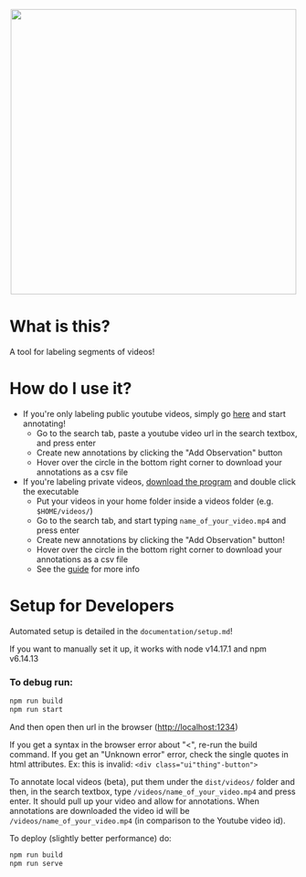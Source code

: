 <p align="center">
    <img src="https://github.com/user-attachments/assets/9af7cbac-4ece-4b59-82bb-694a0ef7525f" height="500">
</p>

# What is this?

A tool for labeling segments of videos!

# How do I use it?

- If you're only labeling public youtube videos, simply go [here](https://jeff-hykin.github.io/ible/) and start annotating!
    - Go to the search tab, paste a youtube video url in the search textbox, and press enter
    - Create new annotations by clicking the "Add Observation" button
    - Hover over the circle in the bottom right corner to download your annotations as a csv file
- If you're labeling private videos, [download the program](https://jeff-hykin.github.io/ilab-database/) and double click the executable
    - Put your videos in your home folder inside a videos folder (e.g. `$HOME/videos/`)
    - Go to the search tab, and start typing `name_of_your_video.mp4` and press enter
    - Create new annotations by clicking the "Add Observation" button!
    - Hover over the circle in the bottom right corner to download your annotations as a csv file
    - See the [guide](https://github.com/jeff-hykin/iilvd-online/blob/master/iLab%20Database.pdf) for more info

# Setup for Developers

Automated setup is detailed in the `documentation/setup.md`!

If you want to manually set it up, it works with node v14.17.1 and npm v6.14.13

### To debug run:

```sh
npm run build
npm run start
```

And then open then url in the browser ([http://localhost:1234](http://localhost:1234))

If you get a syntax in the browser error about "<", re-run the build command.
If you get an "Unknown error" error, check the single quotes in html attributes. Ex: this is invalid: `<div class="ui"thing"-button">`

To annotate local videos (beta), put them under the `dist/videos/` folder and then, in the search textbox, type `/videos/name_of_your_video.mp4` and press enter. It should pull up your video and allow for annotations. When annotations are downloaded the video id will be `/videos/name_of_your_video.mp4` (in comparison to the Youtube video id).

To deploy (slightly better performance) do:

```sh
npm run build
npm run serve
```

